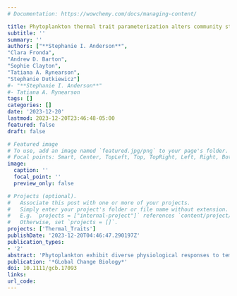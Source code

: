 ```yaml
---
# Documentation: https://wowchemy.com/docs/managing-content/

title: Phytoplankton thermal trait parameterization alters community structure and biogeochemical processes in a modeled ocean
subtitle: ''
summary: ''
authors: ["**Stephanie I. Anderson**", 
"Clara Fronda",
"Andrew D. Barton", 
"Sophie Clayton",
"Tatiana A. Rynearson",
"Stephanie Dutkiewicz"]
#- "**Stephanie I. Anderson**"
#- Tatiana A. Rynearson
tags: []
categories: []
date: '2023-12-20'
lastmod: 2023-12-20T23:46:48-05:00
featured: false
draft: false

# Featured image
# To use, add an image named `featured.jpg/png` to your page's folder.
# Focal points: Smart, Center, TopLeft, Top, TopRight, Left, Right, BottomLeft, Bottom, BottomRight.
image:
  caption: ''
  focal_point: ''
  preview_only: false

# Projects (optional).
#   Associate this post with one or more of your projects.
#   Simply enter your project's folder or file name without extension.
#   E.g. `projects = ["internal-project"]` references `content/project/deep-learning/index.md`.
#   Otherwise, set `projects = []`.
projects: ['Thermal_Traits']
publishDate: '2023-12-20T04:46:47.290197Z'
publication_types:
- '2'
abstract: 'Phytoplankton exhibit diverse physiological responses to temperature which influence their fitness in the environment and consequently alter their community structure. Here, we explored the sensitivity of phytoplankton community structure to thermal response parameterization in a modelled marine phytoplankton community. Using published empirical data, we evaluated the maximum thermal growth rates (umax) and temperature coefficients (Q10; the rate at which growth scales with temperature) of six key Phytoplankton Functional Types (PFTs): coccolithophores, cyanobacteria, diatoms, diazotrophs, dinoflagellates, and green algae. Following three well-documented methods, PFTs were either assumed to have (1) the same umax and the same Q10 (as in to Eppley, 1972), (2) a unique umax but the same Q10 (similar to Kremer et al., 2017), or (3) a unique umax and a unique Q10 (following Anderson et al., 2021). These trait values were then implemented within the Massachusetts Institute of Technology biogeochemistry and ecosystem model (called Darwin) for each PFT under a control and climate change scenario. Our results suggest that applying a umax and Q10 universally across PFTs (as in Eppley, 1972) leads to unrealistic phytoplankton communities, which lack diatoms globally. Additionally, we find that accounting for differences in the Q10 between PFTs can significantly impact each PFTs competitive ability, especially at high latitudes, leading to altered modeled phytoplankton community structures in our control and climate change simulations. This then impacts estimates of biogeochemical processes, with, for example, estimates of export production varying by ~10% in the Southern Ocean depending on the parameterization. Our results indicate that the diversity of thermal response traits in phytoplankton not only shape community composition in the historical and future, warmer ocean, but that these traits have significant feedbacks on global biogeochemical cycles.'
publication: '*GLobal Change Biology*'
doi: 10.1111/gcb.17093
links:
url_code: 
---
```

